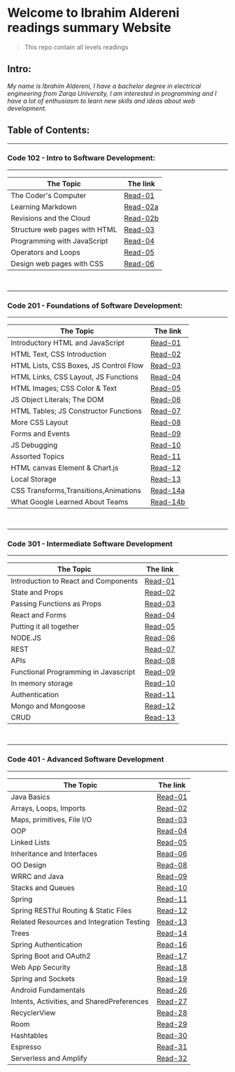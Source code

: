 # Welcome to Ibrahim Aldereni readings summary Website

> This repo contain all levels readings

## **Intro:**

_My name is Ibrahim Aldereni, I have a bachelor degree in electrical engineering from Zarqa University, I am interested in programming and I have a lot of enthusiasm to learn new skills and ideas about web development._

## **Table of Contents:**

---

### Code 102 - Intro to Software Development:

---

| The Topic                     | The link                        |
| ----------------------------- | ------------------------------- |
| The Coder's Computer          | [Read-01](code-102/read01.md)   |
| Learning Markdown             | [Read-02a](code-102/read02a.md) |
| Revisions and the Cloud       | [Read-02b](code-102/read02b.md) |
| Structure web pages with HTML | [Read-03](code-102/read03.md)   |
| Programming with JavaScript   | [Read-04](code-102/read04.md)   |
| Operators and Loops           | [Read-05](code-102/read05.md)   |
| Design web pages with CSS     | [Read-06](code-102/read06.md)   |

<br />

---

### Code 201 - Foundations of Software Development:

---

| The Topic                              | The link                          |
| -------------------------------------- | --------------------------------- |
| Introductory HTML and JavaScript       | [Read-01](code-201/class-01.md)   |
| HTML Text, CSS Introduction            | [Read-02](code-201/class-02.md)   |
| HTML Lists, CSS Boxes, JS Control Flow | [Read-03](code-201/class-03.md)   |
| HTML Links, CSS Layout, JS Functions   | [Read-04](code-201/class-04.md)   |
| HTML Images; CSS Color & Text          | [Read-05](code-201/class-05.md)   |
| JS Object Literals; The DOM            | [Read-06](code-201/class-06.md)   |
| HTML Tables; JS Constructor Functions  | [Read-07](code-201/class-07.md)   |
| More CSS Layout                        | [Read-08](code-201/class-08.md)   |
| Forms and Events                       | [Read-09](code-201/class-09.md)   |
| JS Debugging                           | [Read-10](code-201/class-10.md)   |
| Assorted Topics                        | [Read-11](code-201/class-11.md)   |
| HTML canvas Element & Chart.js         | [Read-12](code-201/class-12.md)   |
| Local Storage                          | [Read-13](code-201/class-13.md)   |
| CSS Transforms,Transitions,Animations  | [Read-14a](code-201/class-14a.md) |
| What Google Learned About Teams        | [Read-14b](code-201/class-14b.md) |

<br />

---

### Code 301 - Intermediate Software Development

---

| The Topic                            | The link                       |
| ------------------------------------ | ------------------------------ |
| Introduction to React and Components | [Read-01](code-301/class01.md) |
| State and Props                      | [Read-02](code-301/class02.md) |
| Passing Functions as Props           | [Read-03](code-301/class03.md) |
| React and Forms                      | [Read-04](code-301/class04.md) |
| Putting it all together              | [Read-05](code-301/class05.md) |
| NODE.JS                              | [Read-06](code-301/class06.md) |
| REST                                 | [Read-07](code-301/class07.md) |
| APIs                                 | [Read-08](code-301/class08.md) |
| Functional Programming in Javascript | [Read-09](code-301/class09.md) |
| In memory storage                    | [Read-10](code-301/class10.md) |
| Authentication                       | [Read-11](code-301/class11.md) |
| Mongo and Mongoose                   | [Read-12](code-301/class12.md) |
| CRUD                                 | [Read-13](code-301/class13.md) |

<br />

---

### Code 401 - Advanced Software Development

---

| The Topic                                  | The link                       |
| ------------------------------------------ | ------------------------------ |
| Java Basics                                | [Read-01](code-401/class01.md) |
| Arrays, Loops, Imports                     | [Read-02](code-401/class02.md) |
| Maps, primitives, File I/O                 | [Read-03](code-401/class03.md) |
| OOP                                        | [Read-04](code-401/class04.md) |
| Linked Lists                               | [Read-05](code-401/class05.md) |
| Inheritance and Interfaces                 | [Read-06](code-401/class06.md) |
| OO Design                                  | [Read-08](code-401/class08.md) |
| WRRC and Java                              | [Read-09](code-401/class09.md) |
| Stacks and Queues                          | [Read-10](code-401/class10.md) |
| Spring                                     | [Read-11](code-401/class11.md) |
| Spring RESTful Routing & Static Files      | [Read-12](code-401/class12.md) |
| Related Resources and Integration Testing  | [Read-13](code-401/class13.md) |
| Trees                                      | [Read-14](code-401/class14.md) |
| Spring Authentication                      | [Read-16](code-401/class16.md) |
| Spring Boot and OAuth2                     | [Read-17](code-401/class17.md) |
| Web App Security                           | [Read-18](code-401/class18.md) |
| Spring and Sockets                         | [Read-19](code-401/class19.md) |
| Android Fundamentals                       | [Read-26](code-401/class26.md) |
| Intents, Activities, and SharedPreferences | [Read-27](code-401/class27.md) |
| RecyclerView                               | [Read-28](code-401/class28.md) |
| Room                                       | [Read-29](code-401/class29.md) |
| Hashtables                                 | [Read-30](code-401/class30.md) |
| Espresso                                   | [Read-31](code-401/class31.md) |
| Serverless and Amplify                     | [Read-32](code-401/class32.md) |
